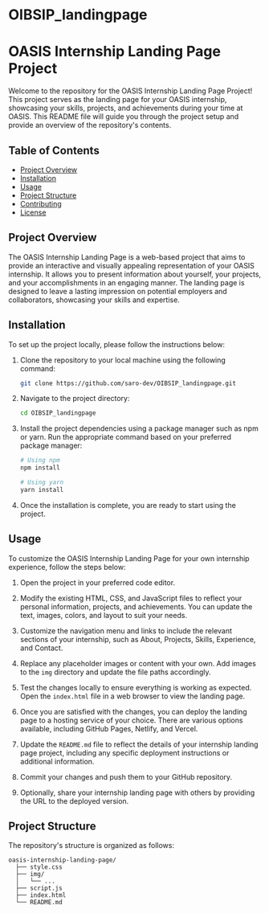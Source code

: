 # OIBSIP_landingpage
# OASIS Internship Landing Page Project

Welcome to the repository for the OASIS Internship Landing Page Project! This project serves as the landing page for your OASIS internship, showcasing your skills, projects, and achievements during your time at OASIS. This README file will guide you through the project setup and provide an overview of the repository's contents.

## Table of Contents

- [Project Overview](#project-overview)
- [Installation](#installation)
- [Usage](#usage)
- [Project Structure](#project-structure)
- [Contributing](#contributing)
- [License](#license)

## Project Overview

The OASIS Internship Landing Page is a web-based project that aims to provide an interactive and visually appealing representation of your OASIS internship. It allows you to present information about yourself, your projects, and your accomplishments in an engaging manner. The landing page is designed to leave a lasting impression on potential employers and collaborators, showcasing your skills and expertise.

## Installation

To set up the project locally, please follow the instructions below:

1. Clone the repository to your local machine using the following command:

   ```bash
   git clone https://github.com/saro-dev/OIBSIP_landingpage.git
   ```

2. Navigate to the project directory:

   ```bash
   cd OIBSIP_landingpage
   ```

3. Install the project dependencies using a package manager such as npm or yarn. Run the appropriate command based on your preferred package manager:

   ```bash
   # Using npm
   npm install
   
   # Using yarn
   yarn install
   ```

4. Once the installation is complete, you are ready to start using the project.

## Usage

To customize the OASIS Internship Landing Page for your own internship experience, follow the steps below:

1. Open the project in your preferred code editor.

2. Modify the existing HTML, CSS, and JavaScript files to reflect your personal information, projects, and achievements. You can update the text, images, colors, and layout to suit your needs.

3. Customize the navigation menu and links to include the relevant sections of your internship, such as About, Projects, Skills, Experience, and Contact.

4. Replace any placeholder images or content with your own. Add images to the `img` directory and update the file paths accordingly.

5. Test the changes locally to ensure everything is working as expected. Open the `index.html` file in a web browser to view the landing page.

6. Once you are satisfied with the changes, you can deploy the landing page to a hosting service of your choice. There are various options available, including GitHub Pages, Netlify, and Vercel.

7. Update the `README.md` file to reflect the details of your internship landing page project, including any specific deployment instructions or additional information.

8. Commit your changes and push them to your GitHub repository.

9. Optionally, share your internship landing page with others by providing the URL to the deployed version.

## Project Structure

The repository's structure is organized as follows:

```
oasis-internship-landing-page/
  ├── style.css
  ├── img/
  │   └── ...
  ├── script.js
  ├── index.html
  └── README.md
```

